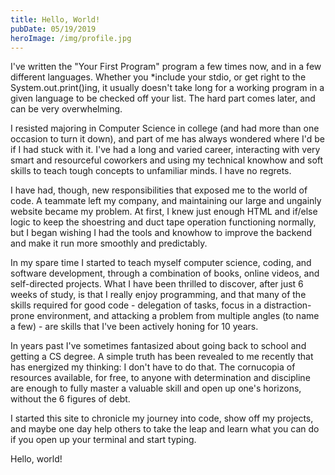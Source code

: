 ```yaml
---
title: Hello, World!
pubDate: 05/19/2019
heroImage: /img/profile.jpg
---
```


I've written the "Your First Program" program a few times now, and in a few different languages. Whether you \*include your stdio, or get right to the System.out.print()ing, it usually doesn't take long for a working program in a given language to be checked off your list. The hard part comes later, and can be very overwhelming.

I resisted majoring in Computer Science in college (and had more than one occasion to turn it down), and part of me has always wondered where I'd be if I had stuck with it. I've had a long and varied career, interacting with very smart and resourceful coworkers and using my technical knowhow and soft skills to teach tough concepts to unfamiliar minds. I have no regrets.

I have had, though, new responsibilities that exposed me to the world of code. A teammate left my company, and maintaining our large and ungainly website became my problem. At first, I knew just enough HTML and if/else logic to keep the shoestring and duct tape operation functioning normally, but I began wishing I had the tools and knowhow to improve the backend and make it run more smoothly and predictably.

In my spare time I started to teach myself computer science, coding, and software development, through a combination of books, online videos, and self-directed projects. What I have been thrilled to discover, after just 6 weeks of study, is that I really enjoy programming, and that many of the skills required for good code - delegation of tasks, focus in a distraction-prone environment, and attacking a problem from multiple angles (to name a few) - are skills that I've been actively honing for 10 years.

In years past I've sometimes fantasized about going back to school and getting a CS degree. A simple truth has been revealed to me recently that has energized my thinking: I don't have to do that. The cornucopia of resources available, for free, to anyone with determination and discipline are enough to fully master a valuable skill and open up one's horizons, without the 6 figures of debt.

I started this site to chronicle my journey into code, show off my projects, and maybe one day help others to take the leap and learn what you can do if you open up your terminal and start typing.

Hello, world!
